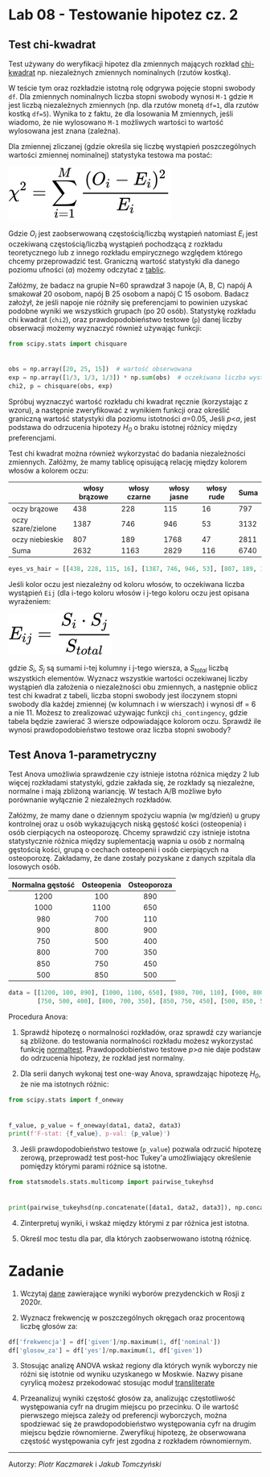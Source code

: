 # Lab 08 - Testowanie hipotez cz. 2
<!-- <-- https://www.kaggle.com/pmarcelino/comprehensive-data-exploration-with-python> -->

## Test chi-kwadrat
Test używany do weryfikacji hipotez dla zmiennych mających rozkład [chi-kwadrat](https://pl.wikipedia.org/wiki/Rozk%C5%82ad_chi_kwadrat) np. niezależnych zmiennych nominalnych (rzutów kostką).

W teście tym oraz rozkładzie istotną rolę odgrywa pojęcie stopni swobody `df`. Dla zmiennych nominalnych liczba stopni swobody wynosi `M-1` gdzie `M` jest liczbą niezależnych zmiennych (np. dla rzutów monetą `df=1`, dla rzutów kostką `df=5`). Wynika to z faktu, że dla losowania M zmiennych, jeśli wiadomo, że nie wylosowano `M-1` możliwych wartości to wartość wylosowana jest znana (zależna).

Dla zmiennej zliczanej (gdzie określa się liczbę wystąpień poszczególnych wartości zmiennej nominalnej) statystyka testowa ma postać:

<!-- \chi^2 = \sum^M_{i=1}\frac{(O_i-E_i)^2}{E_i} -->

![chi_squared](_images/lab_08/chi_squared.svg)

Gdzie *O<sub>i</sub>* jest zaobserwowaną częstością/liczbą wystąpień natomiast *E<sub>i</sub>* jest oczekiwaną częstością/liczbą wystąpień pochodzącą z rozkładu teoretycznego lub z innego rozkładu empirycznego względem którego chcemy przeprowadzić test. Graniczną wartość statystyki dla danego poziomu ufności (*ɑ*) możemy odczytać z [tablic](_images/lab_08/chi-square_distribution.jpg).

Załóżmy, że badacz na grupie N=60 sprawdzał 3 napoje (A, B, C) napój A smakował 20 osobom, napój B 25 osobom a napój C 15 osobom. Badacz założył, że jeśli napoje nie różniły się preferencjami to powinien uzyskać podobne wyniki we wszystkich grupach (po 20 osób). 
Statystykę rozkładu chi kwadrat (`chi2`), oraz prawdopodobieństwo testowe (`p`) danej liczby obserwacji możemy wyznaczyć również używając funkcji:

```python
from scipy.stats import chisquare


obs = np.array([20, 25, 15])  # wartość obserwowana
exp = np.array([1/3, 1/3, 1/3]) * np.sum(obs)  # oczekiwana liczba wystąpień (suma musi być taka jak dla obs)
chi2, p = chisquare(obs, exp)
```

Spróbuj wyznaczyć wartość rozkładu chi kwadrat ręcznie (korzystając z wzoru), a następnie zweryfikować z wynikiem funkcji oraz określić graniczną wartość statystyki dla poziomu istotności *ɑ*=0.05, Jeśli *p*<*ɑ*, jest podstawa do odrzucenia hipotezy *H<sub>0</sub>* o braku istotnej różnicy między preferencjami.

Test chi kwadrat można również wykorzystać do badania niezależności zmiennych. Załóżmy, że mamy tablicę opisującą relację między kolorem włosów a kolorem oczu: 

|                    | włosy brązowe | włosy czarne | włosy jasne | włosy rude | Suma |
|--------------------|---------------|--------------|-------------|------------|------|
| oczy brązowe       | 438           | 228          | 115         | 16         | 797  |
| oczy szare/zielone | 1387          | 746          | 946         | 53         | 3132 |
| oczy niebieskie    | 807           | 189          | 1768        | 47         | 2811 |
| Suma               | 2632          | 1163         | 2829        | 116        | 6740 |

```python
eyes_vs_hair = [[438, 228, 115, 16], [1387, 746, 946, 53], [807, 189, 1768, 47]]
```

Jeśli kolor oczu jest niezależny od koloru włosów, to oczekiwana liczba wystąpień `Eij` (dla i-tego koloru włosów i j-tego koloru oczu jest opisana wyrażeniem:

<!-- E_{ij} = \frac{S_i*S_j}{S_{total}} -->

![e_ij](_images/lab_08/eij.svg)

gdzie *S<sub>i</sub>*, *S<sub>j</sub>* są sumami i-tej kolumny i j-tego wiersza, a *S<sub>total</sub>* liczbą wszystkich elementów.
Wyznacz wszystkie wartości oczekiwanej liczby wystąpień dla założenia o niezależności obu zmiennych, a następnie oblicz test chi kwadrat z tabeli, liczba stopni swobody jest iloczynem stopni swobody dla każdej zmiennej (w kolumnach i w wierszach) i wynosi df = 6 a nie 11.
Możesz to zrealizować używając funkcji `chi_contingency`, gdzie tabela będzie zawierać 3 wiersze odpowiadające kolorom oczu. Sprawdź ile wynosi prawdopodobieństwo testowe oraz liczba stopni swobody?

## Test Anova 1-parametryczny

Test Anova umożliwia sprawdzenie czy istnieje istotna różnica między 2 lub więcej rozkładami statystyki, gdzie zakłada się, że rozkłady są niezależne, normalne i mają zbliżoną wariancję. W testach A/B możliwe było porównanie wyłącznie 2 niezależnych rozkładów.

Załóżmy, że mamy dane o dziennym spożyciu wapnia (w mg/dzień) u grupy kontrolnej oraz u osób wykazujących niską gęstość kości (osteopenia) i osób cierpiących na osteoporozę. Chcemy sprawdzić czy istnieje istotna statystycznie różnica między suplementacją wapnia u osób z normalną gęstością kości, grupą o cechach osteopenii i osób cierpiących na osteoporozę. Zakładamy, że dane zostały pozyskane z danych szpitala dla losowych osób.

| Normalna gęstość | Osteopenia | Osteoporoza |
|:----------------:|:----------:|:-----------:|
|       1200       |    100    |     890     |
|       1000       |    1100    |     650     |
|        980       |     700    |     110    |
|        900       |     800    |     900     |
|        750       |     500    |     400     |
|        800       |     700    |     350     |
|        850       |     750    |     450     |
|        500       |     850    |     500     |

```python
data = [[1200, 100, 890], [1000, 1100, 650], [980, 700, 110], [900, 800, 900],
        [750, 500, 400], [800, 700, 350], [850, 750, 450], [500, 850, 500]]
```

Procedura Anova:
1. Sprawdź hipotezę o normalności rozkładów, oraz sprawdź czy wariancje są zbliżone. do testowania normalności rozkładu możesz wykorzystać funkcję [normaltest](https://docs.scipy.org/doc/scipy/reference/generated/scipy.stats.normaltest.html). Prawdopodobieństwo testowe *p*>*ɑ* nie daje podstaw do odrzucenia hipotezy, że rozkład jest normalny.

2. Dla serii danych wykonaj test one-way Anova, sprawdzając hipotezę *H<sub>0</sub>*, że nie ma istotnych różnic:
``` python
from scipy.stats import f_oneway


f_value, p_value = f_oneway(data1, data2, data3)
print(f'F-stat: {f_value}, p-val: {p_value}')
```
3. Jeśli prawdopodobieństwo testowe (`p_value`) pozwala odrzucić hipotezę zerową, przeprowadź test post-hoc Tukey'a umożliwiający określenie pomiędzy którymi parami różnice są istotne.
``` python
from statsmodels.stats.multicomp import pairwise_tukeyhsd


print(pairwise_tukeyhsd(np.concatenate([data1, data2, data3]), np.concatenate([['data1']*len(data1), ['data2']*len(data2), ['data3']*len(data3)])))
```
4. Zinterpretuj wyniki, i wskaż między którymi z par różnica jest istotna. 

5. Określ moc testu dla par, dla których zaobserwowano istotną różnicę. 
   
# Zadanie
1. Wczytaj [dane](https://github.com/pkaczmarek-put/EDA2020/blob/main/data/russia2020_vote.csv) zawierające wyniki wyborów prezydenckich w Rosji z 2020r.

2.  Wyznacz frekwencję w poszczególnych okręgach oraz procentową liczbę głosów za:
``` python
df['frekwencja'] = df['given']/np.maximum(1, df['nominal'])
df['glosow_za'] = df['yes']/np.maximum(1, df['given'])
```
3. Stosując analizę ANOVA wskaż regiony dla których wynik wyborczy nie różni się istotnie od wyniku uzyskanego w Moskwie. Nazwy pisane cyrylicą możesz przekodować stosując moduł [transliterate](https://pypi.org/project/transliterate/)
   
4. Przeanalizuj wyniki częstość głosów za, analizując częstotliwość występowania cyfr na drugim miejscu po przecinku. O ile wartość pierwszego miejsca zależy od preferencji wyborczych, można spodziewać się że prawdopodobieństwo występowania cyfr na drugim miejscu będzie równomierne. Zweryfikuj hipotezę, że obserwowana częstość występowania cyfr jest zgodna z rozkładem równomiernym.



<!-- ## Testowanie hipotez dla rozkładów wielomianowych (multinomiar distribution) -->


---
Autorzy: *Piotr Kaczmarek* i *Jakub Tomczyński*
